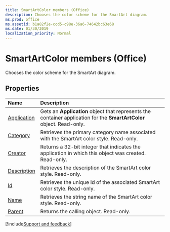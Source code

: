 ```yaml
---
title: SmartArtColor members (Office)
description: Chooses the color scheme for the SmartArt diagram.
ms.prod: office
ms.assetid: b1a82f2e-ccd5-c98e-36a6-74642bc63e68
ms.date: 01/30/2019
localization_priority: Normal
---
```



# SmartArtColor members (Office)

Chooses the color scheme for the SmartArt diagram.


## Properties

|Name|Description|
|:-----|:-----|
|[Application](../../Office.SmartArtColor.Application.md)|Gets an **Application** object that represents the container application for the **SmartArtColor** object. Read-only.|
|[Category](../../Office.SmartArtColor.Category.md)|Retrieves the primary category name associated with the SmartArt color style. Read-only.|
|[Creator](../../Office.SmartArtColor.Creator.md)|Returns a 32-bit integer that indicates the application in which this object was created. Read-only.|
|[Description](../../Office.SmartArtColor.Description.md)|Retrieves the description of the SmartArt color style. Read-only.|
|[Id](../../Office.SmartArtColor.Id.md)|Retrieves the unique Id of the associated SmartArt color style. Read-only.|
|[Name](../../Office.SmartArtColor.Name.md)|Retrieves the string name of the SmartArt color style. Read-only.|
|[Parent](../../Office.SmartArtColor.Parent.md)|Returns the calling object. Read-only.|

[!include[Support and feedback](~/includes/feedback-boilerplate.md)]